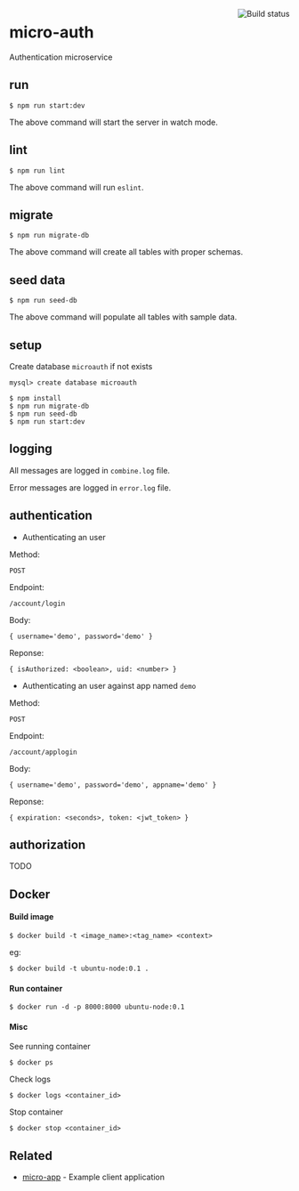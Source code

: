 <a href="https://travis-ci.org/vivekimsit/micro-auth"><img align="right" src="https://travis-ci.org/vivekimsit/micro-auth.svg?branch=master" alt="Build status" /></a>

# micro-auth
Authentication microservice

## run
`$ npm run start:dev`

The above command will start the server in watch mode.

## lint
`$ npm run lint`

The above command will run `eslint`.

## migrate
`$ npm run migrate-db`

The above command will create all tables with proper schemas.

## seed data
`$ npm run seed-db`

The above command will populate all tables with sample data.

## setup
Create database `microauth` if not exists

`mysql> create database microauth`

```
$ npm install
$ npm run migrate-db
$ npm run seed-db
$ npm run start:dev
```

## logging

All messages are logged in `combine.log` file.

Error messages are logged in `error.log` file.

## authentication

- Authenticating an user

Method:

`POST`

Endpoint:

`/account/login`

Body:

`
{
  username='demo',
  password='demo'
}
`

Reponse:

`
{
  isAuthorized: <boolean>,
  uid: <number>
}
`

- Authenticating an user against app named `demo`

Method:

`POST`

Endpoint:

`/account/applogin`

Body:

`
{
  username='demo',
  password='demo',
  appname='demo'
}
`

Reponse:

`
{
  expiration: <seconds>,
  token: <jwt_token>
}
`

## authorization

TODO

## Docker

#### Build image

`$ docker build -t <image_name>:<tag_name> <context>`

eg:

`$ docker build -t ubuntu-node:0.1 .`

#### Run container

`$ docker run -d -p 8000:8000 ubuntu-node:0.1 `

#### Misc

See running container

`$ docker ps`

Check logs

`$ docker logs <container_id>`

Stop container

`$ docker stop <container_id>`

## Related

- [micro-app](https://github.com/vivekimsit/micro-app) - Example client application
